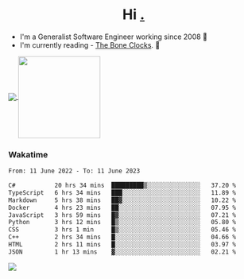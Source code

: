 <h1 align="center">Hi <a href="https://www.hackerrank.com/erasmosaraujo">.</a></h1>
 
- I'm a Generalist Software Engineer working  since 2008 🚀
- I'm currently reading - <a href="https://www.amazon.ca/Bone-Clocks-David-Mitchell/dp/0340921625">The Bone Clocks</a>. 📘
  
<p align="left">
  <a href="https://github.com/erasmosoares/github-readme-stats">
    <img
      align="center"
      src="https://github-readme-stats.vercel.app/api/top-langs/?username=erasmosoares&theme=radical&layout=compact"
    />
  </a>
  <a href="https://github.com/erasmosoares/github-readme-stats">
    <img
      align="center"
      height="165"
      src="https://github-readme-stats.vercel.app/api?username=erasmosoares&theme=radical&count_private=true&show_icons=true&custom_title=Github%20Status&hide=issues"
    />
  </a>
</p>

<!--
 ### Repo 
 
<p align="left">
 <a href="https://github.com/erasmosoares/github-readme-stats">
    <img
      align="center"
      height="165"
      src="https://github-readme-stats.vercel.app/api/pin?username=erasmosoares&repo=sample-node&title_color=fff&icon_color=f9f9f9&text_color=9f9f9f&bg_color=151515"
    />
  </a>
  <a href="https://github.com/erasmosoares/github-readme-stats">
    <img
      align="center"
      height="165"
      src="https://github-readme-stats.vercel.app/api/pin?username=erasmosoares&repo=sample-node&title_color=fff&icon_color=f9f9f9&text_color=9f9f9f&bg_color=151515"
    />
  </a>
</p>
-->

 ### Wakatime 

<!--START_SECTION:waka-->

```txt
From: 11 June 2022 - To: 11 June 2023

C#           20 hrs 34 mins  █████████▒░░░░░░░░░░░░░░░   37.20 %
TypeScript   6 hrs 34 mins   ███░░░░░░░░░░░░░░░░░░░░░░   11.89 %
Markdown     5 hrs 38 mins   ██▓░░░░░░░░░░░░░░░░░░░░░░   10.22 %
Docker       4 hrs 23 mins   ██░░░░░░░░░░░░░░░░░░░░░░░   07.95 %
JavaScript   3 hrs 59 mins   █▓░░░░░░░░░░░░░░░░░░░░░░░   07.21 %
Python       3 hrs 12 mins   █▒░░░░░░░░░░░░░░░░░░░░░░░   05.80 %
CSS          3 hrs 1 min     █▒░░░░░░░░░░░░░░░░░░░░░░░   05.46 %
C++          2 hrs 34 mins   █░░░░░░░░░░░░░░░░░░░░░░░░   04.66 %
HTML         2 hrs 11 mins   █░░░░░░░░░░░░░░░░░░░░░░░░   03.97 %
JSON         1 hr 13 mins    ▓░░░░░░░░░░░░░░░░░░░░░░░░   02.21 %
```

<!--END_SECTION:waka-->

![](https://komarev.com/ghpvc/?username=erasmosoares&color=brightgreen)
